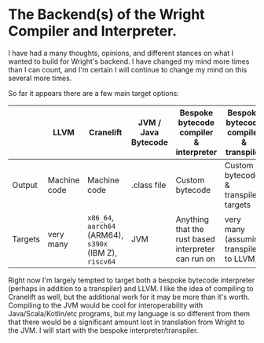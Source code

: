 
# The Backend(s) of the Wright Compiler and Interpreter.

I have had a many thoughts, opinions, and different stances on what I wanted to build for Wright's backend. I have 
changed my mind more times than I can count, and I'm certain I will continue to change my mind on this several more 
times. 

So far it appears there are a few main target options:

|         | LLVM         | Cranelift                                                | JVM / Java Bytecode | Bespoke bytecode compiler & interpreter             | Bespoke bytecode compiler & transpiler |
|---      | ---          | ---                                                      | ---                 | ---                                                 | ---                                    |
| Output  | Machine code | Machine code                                             | .class file         | Custom bytecode                                     | Custom bytecode & transpiler targets   |
| Targets | very many     | `x86_64`,  `aarch64` (ARM64), `s390x` (IBM Z), `riscv64` | JVM                 | Anything that the rust based interpreter can run on | very many (assuming transpile to LLVM) |

Right now I'm largely tempted to target both a bespoke bytecode interpreter (perhaps in addition to a transpiler) and 
LLVM. I like the idea of compiling to Cranelift as well, but the additional work for it may be more than it's worth. 
Compiling to the JVM would be cool for interoperability with Java/Scala/Kotlin/etc programs, but my language is so 
different from them that there would be a significant amount lost in translation from Wright to the JVM. I will start
with the bespoke interpreter/transpiler. 



